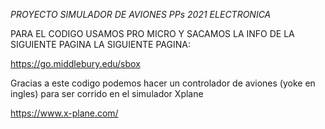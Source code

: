 *PROYECTO SIMULADOR DE AVIONES PPs 2021 ELECTRONICA*

PARA EL CODIGO USAMOS PRO MICRO Y SACAMOS LA INFO DE LA SIGUIENTE PAGINA LA SIGUIENTE PAGINA:

https://go.middlebury.edu/sbox

Gracias a este codigo podemos hacer un controlador de aviones (yoke en ingles) para ser corrido en el simulador Xplane

https://www.x-plane.com/

